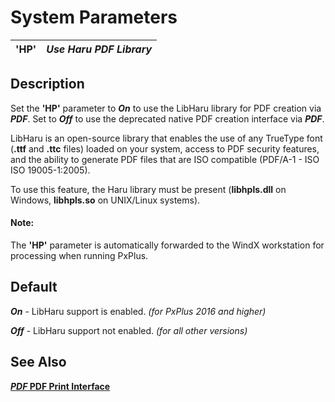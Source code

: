# System Parameters

**'HP'** |  **_Use Haru PDF Library_**  
---|---  
  
##  Description

Set the **'HP'** parameter to **_On_** to use the LibHaru library for PDF creation via ***PDF***. Set to **_Off_** to use the deprecated native PDF creation interface via ***PDF***.

LibHaru is an open-source library that enables the use of any TrueType font (**.ttf** and **.ttc** files) loaded on your system, access to PDF security features, and the ability to generate PDF files that are ISO compatible (PDF/A-1 - ISO ISO 19005-1:2005).

To use this feature, the Haru library must be present (**libhpls.dll** on Windows, **libhpls.so** on UNIX/Linux systems).

#### **Note:**  
The **'HP'** parameter is automatically forwarded to the WindX workstation for processing when running PxPlus.

## Default

**_On_** \- LibHaru support is enabled. _(for PxPlus 2016 and higher)_

**_Off_** \- LibHaru support not enabled. _(for all other versions)_

## See Also

**[*PDF* PDF Print Interface](../file_handling/~pdf~.md)**
